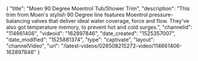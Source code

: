 {
    "title": "Moen 90 Degree Moentrol Tub\/Shower Trim",
    "description": "This trim from Moen's stylish 90 Degree line features Moentrol pressure-balancing valves that deliver ideal water coverage, force and flow. They've also got temperature memory, to prevent hot and cold surges.",
    "channelid": "114661406",
    "videoid": "162897846",
    "date_created": "1525357007",
    "date_modified": "1525881374",
    "type": "captivate",
    "layout": "channelVideo",
    "url": "\/latest-videos\/026508215272-video\/114661406-162897846"
}